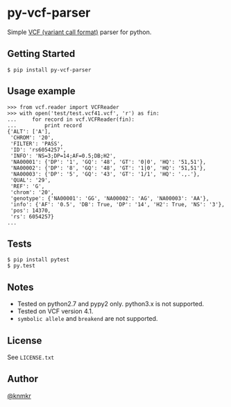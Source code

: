 # py-vcf-parser

Simple [VCF (variant call format)](https://github.com/samtools/hts-specs) parser for python.


## Getting Started

```
$ pip install py-vcf-parser
```


## Usage example

```
>>> from vcf.reader import VCFReader
>>> with open('test/test.vcf41.vcf', 'r') as fin:
...     for record in vcf.VCFReader(fin):
...         print record
{'ALT': ['A'],
 'CHROM': '20',
 'FILTER': 'PASS',
 'ID': 'rs6054257',
 'INFO': 'NS=3;DP=14;AF=0.5;DB;H2',
 'NA00001': {'DP': '1', 'GQ': '48', 'GT': '0|0', 'HQ': '51,51'},
 'NA00002': {'DP': '8', 'GQ': '48', 'GT': '1|0', 'HQ': '51,51'},
 'NA00003': {'DP': '5', 'GQ': '43', 'GT': '1/1', 'HQ': '.,.'},
 'QUAL': '29',
 'REF': 'G',
 'chrom': '20',
 'genotype': {'NA00001': 'GG', 'NA00002': 'AG', 'NA00003': 'AA'},
 'info': {'AF': '0.5', 'DB': True, 'DP': '14', 'H2': True, 'NS': '3'},
 'pos': 14370,
 'rs': 6054257}
...
```


## Tests

```
$ pip install pytest
$ py.test
```


## Notes

- Tested on python2.7 and pypy2 only. python3.x is not supported.
- Tested on VCF version 4.1.
- `symbolic allele` and `breakend` are not supported.


## License

See `LICENSE.txt`


## Author

[@knmkr](https://github.com/knmkr)
